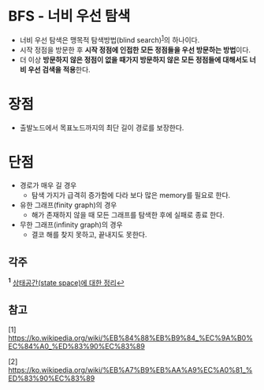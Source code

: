 # BFS - 너비 우선 탐색

* 너비 우선 탐색은 맹목적 탐색방법(blind search)<sup id="a1">[1](#bfs1)</sup>의 하나이다. 
* 시작 정점을 방문한 후 **시작 정점에 인접한 모든 정점들을 우선 방문하는 방법**이다.
* 더 이상 **방문하지 않은 정점이 없을 때가지 방문하지 않은 모든 정점들에 대해서도 너비 우선 검색을 적용**한다. 



# 장점

* 출발노드에서 목표노드까지의 최단 길이 경로를 보장한다.



# 단점

* 경로가 매우 길 경우
  * 탐색 가지가 급격히 증가함에 다라 보다 많은 memory를 필요로 한다.
* 유한 그래프(finity graph)의 경우
  * 해가 존재하지 않을 때 모든 그래프를 탐색한 후에 실패로 종료 한다.
* 무한 그래프(infinity graph)의 경우
  * 결코 해를 찾지 못하고, 끝내지도 못한다.





## 각주
<b id="bfs"><sup>1</sup></b>
[상태공간(state space)에 대한 정리](https://github.com/LeeA0/AlgorithmNote/wiki/%EC%83%81%ED%83%9C-%EA%B3%B5%EA%B0%84%EA%B3%BC-%ED%83%90%EC%83%89)[↩](#bfs1)



## 참고

[1] https://ko.wikipedia.org/wiki/%EB%84%88%EB%B9%84_%EC%9A%B0%EC%84%A0_%ED%83%90%EC%83%89

[2] https://ko.wikipedia.org/wiki/%EB%A7%B9%EB%AA%A9%EC%A0%81_%ED%83%90%EC%83%89
